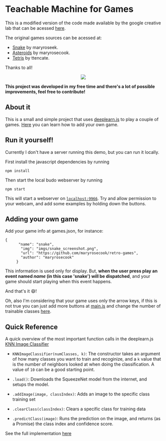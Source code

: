 # Teachable Machine for Games

This is a modified version of the code made available by the google creative lab that can be acessed [here](https://github.com/googlecreativelab/teachable-machine-boilerplate).

The original games sources can be acessed at:

* [Snake](https://github.com/maryrosecook/retro-games) by maryroseek. 
* [Asteroids](https://github.com/maryrosecook/retro-games) by maryrosecook.
* [Tetris](https://github.com/ttencate/tis) by ttencate.


Thanks to all!

<div style="text-align:center"><img src="demo/demo_tetris1.gif"/></div>

**This project was developed in my free time and there's a lot of possible improvements, feel free to contribute!**

## About it

This is a small and simple project that uses [deeplearn.js](https://deeplearnjs.org) to play a couple of games. [Here](https://github.com/mari-linhares/teachable-machine-games/blob/master/README.md#adding-your-own-game) you can learn how to add your own game.

## Run it yourself!

Currently I don't have a server running this demo, but you can run it locally.

First install the javascript dependencies by running  
```
npm install
```
Then start the local budo webserver by running 
```
npm start
```

This will start a webserver on [`localhost:9966`](http://localhost:9966). Try and allow permission to your webcam, and add some examples by holding down the buttons. 

## Adding your own game

Add your game info at games.json, for instance:

```
{
      "name": "snake",
       "img": "imgs/snake_screenshot.png",
       "url": "https://github.com/maryrosecook/retro-games",
       "author": "maryrosecook"
     }
```

This information is used only for display. But, **when the user press play an event named *name* (in this case 'snake') will be dispatched**, and your game should start playing when this event happens.

And that's it :smile:!

Oh, also I'm considering that your game uses only the arrow keys, if this is not true you can just add more buttons at [main.js](https://github.com/mari-linhares/teachable-machine-games/blob/ea5e00e78c985f44f138ec9d4561c2a1577259af/main.js#L35) and change the number of trainable classes [here](https://github.com/mari-linhares/teachable-machine-games/blob/ea5e00e78c985f44f138ec9d4561c2a1577259af/main.js#L19).


## Quick Reference
A quick overview of the most important function calls in the deeplearn.js [KNN Image Classifier](https://github.com/PAIR-code/deeplearnjs/tree/master/models/knn_image_classifier)

- `KNNImageClassifier(numClasses, k)`: The constructor takes an argument of how many classes you want to train and recoginize, and a `k` value that is the number of neighbors looked at when doing the classification. A value of `10` can be a good starting point.

- `.load()`: Downloads the SqueezeNet model from the internet, and setups the model.

- `.addImage(image, classIndex)`: Adds an image to the specific class training set

- `.clearClass(classIndex)`: Clears a specific class for training data

- `.predictClass(image)`: Runs the prediction on the image, and returns (as a Promise) the class index and confidence score. 

See the full implementation [here](https://github.com/PAIR-code/deeplearnjs/blob/master/models/knn_image_classifier/knn_image_classifier.ts)
